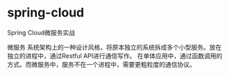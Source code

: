 # spring-cloud
Spring Cloud微服务实战

微服务 系统架构上的一种设计风格，将原本独立的系统拆成多个小型服务。放在独立的进程中，通过Restful API进行通信写作。
在单体应用中，通过函数调用的方式。而微服务中，服务不在一个进程中，需要更粗粒度的通信协议。
